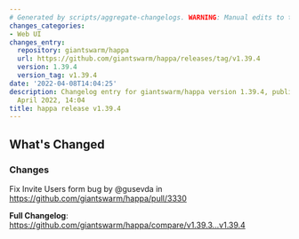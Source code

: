 ```yaml
---
# Generated by scripts/aggregate-changelogs. WARNING: Manual edits to this files will be overwritten.
changes_categories:
- Web UI
changes_entry:
  repository: giantswarm/happa
  url: https://github.com/giantswarm/happa/releases/tag/v1.39.4
  version: 1.39.4
  version_tag: v1.39.4
date: '2022-04-08T14:04:25'
description: Changelog entry for giantswarm/happa version 1.39.4, published on 08
  April 2022, 14:04
title: happa release v1.39.4
---
```


<!-- Release notes generated using configuration in .github/release.yml at main -->

## What's Changed
### Changes
Fix Invite Users form bug by @gusevda in https://github.com/giantswarm/happa/pull/3330


**Full Changelog**: https://github.com/giantswarm/happa/compare/v1.39.3...v1.39.4

